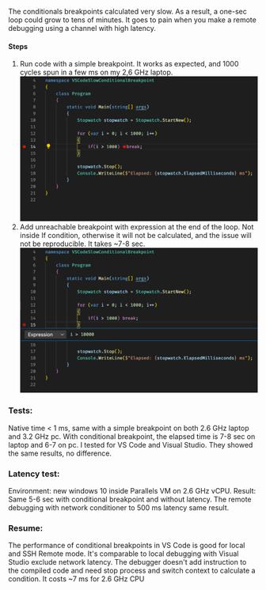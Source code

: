 The conditionals breakpoints calculated very slow. As a result, a one-sec loop could grow to tens of minutes. It goes to pain when you make a remote debugging using a channel with high latency.

#### Steps ####
1. Run code with a simple breakpoint. It works as expected, and 1000 cycles spun in a few ms on my 2,6 GHz laptop.
![](Simple.Breakpoint.png)
1. Add unreachable breakpoint with expression at the end of the loop. Not inside If condition, otherwise it will not be calculated, and the issue will not be reproducible. It takes ~7-8 sec.
![](Breakpoint.With.Expression.png)

### Tests: ###
Native time < 1 ms, same with a simple breakpoint on both 2.6 GHz laptop and 3.2 GHz pc.
With conditional breakpoint, the elapsed time is 7-8 sec on laptop and 6-7 on pc.
I tested for VS Code and Visual Studio. They showed the same results, no difference.

### Latency test: ###
Environment: new windows 10 inside Parallels VM on 2.6 GHz vCPU. 
Result: Same 5-6 sec with conditional breakpoint and without latency. 
The remote debugging with network conditioner to 500 ms latency same result.

### Resume: ###
The performance of conditional breakpoints in VS Code is good for local and SSH Remote mode. It's comparable to local debugging with Visual Studio exclude network latency. The debugger doesn't add instruction to the compiled code and need stop process and switch context to calculate a condition. It costs ~7 ms for 2.6 GHz CPU